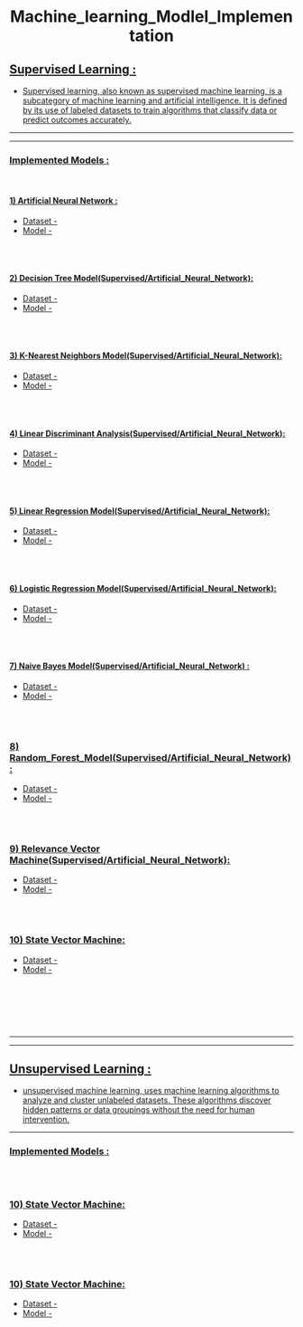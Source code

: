 # <center> Machine_learning_Modlel_Implementation </center>





## <u> [Supervised Learning](Supervised) :

  *  Supervised learning, also known as supervised machine learning, is a subcategory of machine learning and artificial intelligence.
    It is defined by its use of labeled datasets to train algorithms that classify data or predict outcomes accurately.

<hr><hr>

###  Implemented Models :

<br>

#### <u> 1) [Artificial Neural Network](Supervised/Artificial_Neural_Network) :
    
   * Dataset -
   * Model -

<br> <br>



#### 2) Decision Tree Model(Supervised/Artificial_Neural_Network):
    
   * Dataset -
   * Model -

<br><br>

#### 3) K-Nearest Neighbors Model(Supervised/Artificial_Neural_Network):
    
   * Dataset -
   * Model -

<br><br>

 #### 4) Linear Discriminant Analysis(Supervised/Artificial_Neural_Network):
    
   * Dataset -
   * Model -

<br><br>

#### 5) Linear Regression Model(Supervised/Artificial_Neural_Network):
    
   * Dataset -
   * Model -

<br><br>

#### 6) Logistic Regression Model(Supervised/Artificial_Neural_Network):
    
   * Dataset -
   * Model -

<br><br>

#### 7) Naive Bayes Model(Supervised/Artificial_Neural_Network) :
    
   * Dataset -
   * Model -

<br><br>


### 8) Random_Forest_Model(Supervised/Artificial_Neural_Network) :
   * Dataset -
   * Model -


<br><br>


### 9) Relevance Vector Machine(Supervised/Artificial_Neural_Network):
   * Dataset -
   * Model -


<br><br>


### 10) [State Vector Machine](Supervised/Artificial_Neural_Network):
   * Dataset -
   * Model -


<br><br>

<br><br>

<hr><hr>

##  <u> [Unsupervised Learning](Unsupervised) :

 *  unsupervised machine learning, uses machine learning algorithms to analyze and cluster unlabeled datasets.
     These algorithms discover hidden patterns or data groupings without the need for human intervention.
   
<hr>

### Implemented Models :

<br><br>

### 10) [State Vector Machine](Supervised/Artificial_Neural_Network):
   * Dataset -
   * Model -


<br><br>

### 10) [State Vector Machine](Supervised/Artificial_Neural_Network):
   * Dataset -
   * Model -


